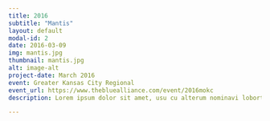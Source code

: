 ```yaml
---
title: 2016
subtitle: "Mantis"
layout: default
modal-id: 2
date: 2016-03-09
img: mantis.jpg
thumbnail: mantis.jpg
alt: image-alt
project-date: March 2016
event: Greater Kansas City Regional
event_url: https://www.thebluealliance.com/event/2016mokc
description: Lorem ipsum dolor sit amet, usu cu alterum nominavi lobortis. At duo novum diceret. Tantas apeirian vix et, usu sanctus postulant inciderint ut, populo diceret necessitatibus in vim. Cu eum dicam feugiat noluisse.

---
```

